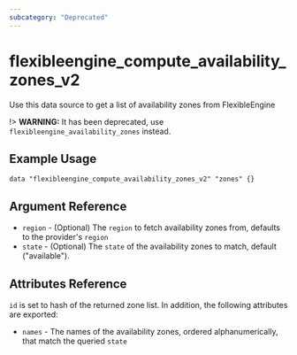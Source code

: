 ```yaml
---
subcategory: "Deprecated"
---
```


# flexibleengine_compute_availability_zones_v2

Use this data source to get a list of availability zones from FlexibleEngine

!> **WARNING:** It has been deprecated, use `flexibleengine_availability_zones` instead.

## Example Usage

```hcl
data "flexibleengine_compute_availability_zones_v2" "zones" {}
```

## Argument Reference

* `region` - (Optional) The `region` to fetch availability zones from, defaults to the provider's `region`
* `state` - (Optional) The `state` of the availability zones to match, default ("available").


## Attributes Reference

`id` is set to hash of the returned zone list. In addition, the following attributes
are exported:

* `names` - The names of the availability zones, ordered alphanumerically, that match the queried `state`
